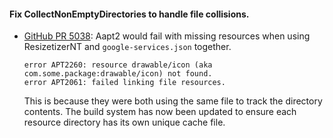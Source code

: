 #### Fix CollectNonEmptyDirectories to handle file collisions.

- [GitHub PR 5038](https://github.com/xamarin/xamarin-android/pull/5038):
  Aapt2 would fail with missing resources when using ResizetizerNT and
  `google-services.json` together.

      error APT2260: resource drawable/icon (aka com.some.package:drawable/icon) not found.
      error APT2061: failed linking file resources.

  This is because they were both using the same file to track the directory contents. The build system has now been updated to ensure each resource directory has its own unique cache file.